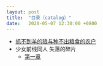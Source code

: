 ```yaml
---
layout: post
title:  "目录（catalog）"
date:   2020-05-07 12:30:00 +0800
---
```

- [抓不到羊的狼与种不出粮食的农户][microstory1]
- 少女前线同人 失落的碎片
  + [第一章][lostchips]

[lostchips]:http://cauchygu.cn/posts/lostchips(1)/
[microstory1]:http://cauchygu.cn/posts/%E6%8A%93%E4%B8%8D%E5%88%B0%E7%BE%8A%E7%9A%84%E7%8B%BC%E4%B8%8E%E7%A7%8D%E4%B8%8D%E5%87%BA%E7%B2%AE%E9%A3%9F%E7%9A%84%E5%86%9C%E6%88%B7/
